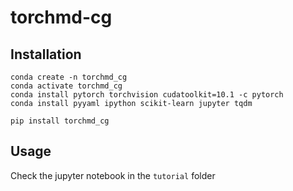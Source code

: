 # torchmd-cg

## Installation

```
conda create -n torchmd_cg
conda activate torchmd_cg
conda install pytorch torchvision cudatoolkit=10.1 -c pytorch
conda install pyyaml ipython scikit-learn jupyter tqdm

pip install torchmd_cg
```

## Usage

Check the jupyter notebook in the `tutorial` folder